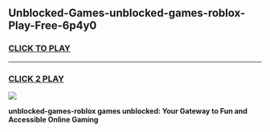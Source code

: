 
## Unblocked-Games-unblocked-games-roblox-Play-Free-6p4y0
<h3>
<a href="https://premium76.site?title=unblocked-games-roblox&ref=15A">CLICK TO PLAY</a></h3>
<hr>

<h3>
<a href="https://premium76.site?title=unblocked-games-roblox&ref=15A">CLICK 2 PLAY</a>
  
</h3>

<a href="https://premium76.site?title=unblocked-games-roblox&ref=15A"><img src="https://clearcache.store/games.png"></a>


**unblocked-games-roblox games unblocked: Your Gateway to Fun and Accessible Online Gaming**

